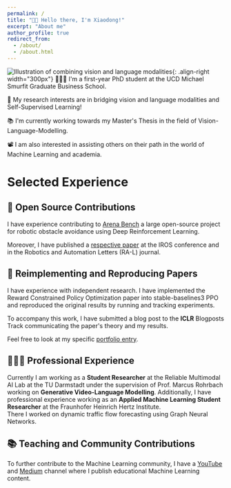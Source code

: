 ```yaml
---
permalink: /
title: "👋🏼 Hello there, I'm Xiaodong!"
excerpt: "About me"
author_profile: true
redirect_from: 
  - /about/
  - /about.html
---
```




![Illustration of combining vision and language modalities](/images/image_to_text_vis.png){: .align-right width="300px"}
👨🏻‍💻 I'm a first-year PhD student at the UCD Michael Smurfit Graduate Business School.

🔬 My research interests are in bridging vision and language modalities and Self-Supervised Learning!

📚 I'm currently working towards my Master's Thesis in the field of Vision-Language-Modelling.

📽️ I am also interested in assisting others on their path in the world of Machine Learning and academia.

# Selected Experience

## 🤖 Open Source Contributions
I have experience contributing to [Arena Bench](https://github.com/Arena-Rosnav) a large open-source project for robotic obstacle avoidance using Deep Reinforcement Learning.

Moreover, I have published a [respective paper](https://sudo-boris.github.io/publication/2022-Arena-Bench) at the IROS conference and in the Robotics and Automation Letters (RA-L) journal.

## 📜 Reimplementing and Reproducing Papers
I have experience with independent research. I have implemented the Reward Constrained Policy Optimization paper into stable-baselines3 PPO and reproduced the original results by running and tracking experiments.

To accompany this work, I have submitted a blog post to the **ICLR** Blogposts Track communicating the paper's theory and my results.

Feel free to look at my specific [portfolio entry](https://sudo-boris.github.io/portfolio/RCPPO/).

## 👨🏻‍🔬 Professional Experience
Currently I am working as a **Student Researcher** at the Reliable Multimodal AI Lab at the TU Darmstadt under the supervision of Prof. Marcus Rohrbach working on **Generative Video-Language Modelling**.
Additionally, I have professional experience working as an **Applied Machine Learning Student Researcher** at the Fraunhofer Heinrich Hertz Institute. \
There I worked on dynamic traffic flow forecasting using Graph Neural Networks.

## 📚 Teaching and Community Contributions
To further contribute to the Machine Learning community, I have a [YouTube](https://www.youtube.com/@borismeinardus) and [Medium](https://medium.com/@boris.meinardus) channel where I publish educational Machine Learning content.







